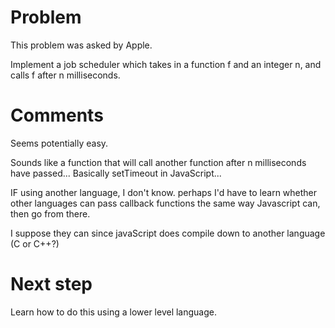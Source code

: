 # Problem

This problem was asked by Apple.

Implement a job scheduler which takes in a function f and an integer n, and calls f after n milliseconds.

# Comments
Seems potentially easy.

Sounds like a function that will call another function after n milliseconds have passed... Basically setTimeout in JavaScript...

IF using another language, I don't know.  perhaps I'd have to learn whether other languages can pass callback functions the same way Javascript can, then go from there.

I suppose they can since javaScript does compile down to another language (C or C++?)

# Next step
Learn how to do this using a lower level language.
